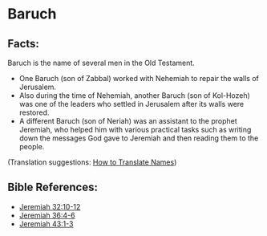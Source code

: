 # Baruch #

## Facts: ##

Baruch is the name of several men in the Old Testament.

* One Baruch (son of Zabbal) worked with Nehemiah to repair the walls of Jerusalem. 
* Also during the time of Nehemiah, another Baruch (son of Kol-Hozeh) was one of the leaders who settled in Jerusalem after its walls were restored.
* A different Baruch (son of Neriah) was an assistant to the prophet Jeremiah, who helped him with various practical tasks such as writing down the messages God gave to Jeremiah and then reading them to the people.

(Translation suggestions: [How to Translate Names](en/ta-vol1/translate/man/translate-names))



## Bible References: ##

* [Jeremiah 32:10-12](en/tn/jer/help/32/10)
* [Jeremiah 36:4-6](en/tn/jer/help/36/04)
* [Jeremiah 43:1-3](en/tn/jer/help/43/01)